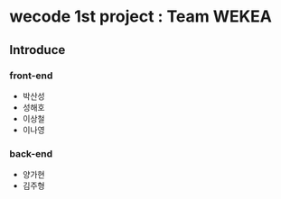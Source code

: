 # wecode 1st project : Team WEKEA

## Introduce

### front-end

- 박산성
- 성해호
- 이상철
- 이나영

### back-end

- 양가현
- 김주형

